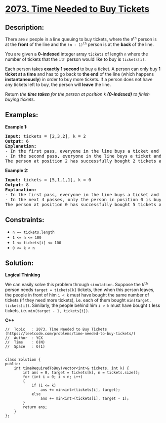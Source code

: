 # [2073. Time Needed to Buy Tickets](https://leetcode.com/problems/time-needed-to-buy-tickets/)


## Description:

<p>There are <code>n</code> people in a line queuing to buy tickets, where the <code>0<sup>th</sup></code> person is at the <strong>front</strong> of the line and the <code>(n - 1)<sup>th</sup></code> person is at the <strong>back</strong> of the line.</p>

<p>You are given a <strong>0-indexed</strong> integer array <code>tickets</code> of length <code>n</code> where the number of tickets that the <code>ith</code> person would like to buy is <code>tickets[i]</code>.</p>

<p>Each person takes <strong>exactly 1 second</strong> to buy a ticket. A person can only buy <strong>1 ticket at a time</strong> and has to go back to <strong>the end</strong> of the line (which happens <strong>instantaneously</strong>) in order to buy more tickets. If a person does not have any tickets left to buy, the person will <strong>leave</strong> the line.</p>

<p>Return <em>the <strong>time taken</strong> for the person at position <code>k</code> <strong>(0-indexed)</strong> to finish buying tickets.</em></p>


## Examples:

<strong>Example 1:</strong>
<pre>
<strong>Input:</strong> tickets = [2,3,2], k = 2
<strong>Output:</strong> 6
<strong>Explanation:</strong> 
- In the first pass, everyone in the line buys a ticket and the line becomes [1, 2, 1].
- In the second pass, everyone in the line buys a ticket and the line becomes [0, 1, 0].
The person at position 2 has successfully bought 2 tickets and it took 3 + 3 = 6 seconds.
</pre>

<strong>Example 2:</strong>
<pre>
<strong>Input:</strong> tickets = [5,1,1,1], k = 0
<strong>Output:</strong> 8
<strong>Explanation:</strong> 
- In the first pass, everyone in the line buys a ticket and the line becomes [4, 0, 0, 0].
- In the next 4 passes, only the person in position 0 is buying tickets.
The person at position 0 has successfully bought 5 tickets and it took 4 + 1 + 1 + 1 + 1 = 8 seconds.
</pre>


## Constraints:

<ul>
  <li><code>n == tickets.length</code></li>
  <li><code>1 &lt;= n &lt;= 100</code></li>
  <li><code>1 &lt;= tickets[i] &lt;= 100</code></li>
  <li><code>0 &lt;= k &lt; n</code></li>
</ul>


## Solution:

<strong>Logical Thinking</strong>
<p>We can easily solve this problem through <code>simulation</code>. Suppose the <code>k<sup>th</sup></code> person needs <code>target = tickets[k]</code> tickets, then when this person leaves, the people in front of him <code>i < k</code> must have bought the same number of tickets (if they need more tickets), i.e. each of them bought <code>min(target, tickets[i])</code>. Similarly, the people behind him <code>i > k</code> must have bought <code>1</code> less tickets, i.e. <code>min(target - 1, tickets[i])</code>.</p>


<strong>C++</strong>

```
//  Topic   : 2073. Time Needed to Buy Tickets (https://leetcode.com/problems/time-needed-to-buy-tickets/)
//  Author  : YCX
//  Time    : O(N)
//  Space   : O(1)


class Solution {
public:
    int timeRequiredToBuy(vector<int>& tickets, int k) {
        int ans = 0, target = tickets[k], n = tickets.size();
        for (int i = 0; i < n; i++)
        {
            if (i <= k)
                ans += min<int>(tickets[i], target);
            else
                ans += min<int>(tickets[i], target - 1);
        }
        return ans;
    }
};
```